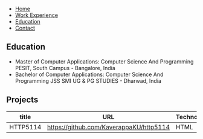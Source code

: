 - [Home](index.markdown)
- [Work Experience](work.markdown)
- [Education](education.markdown)
- [Contact](contact.markdown)

## Education

- Master of Computer Applications: Computer Science And Programming
  PESIT, South Campus - Bangalore, India
- Bachelor of Computer Applications: Computer Science And Programming
  JSS SMI UG & PG STUDIES - Dharwad, India

## Projects

| title    | URL                                     | Technology |
| -------- | --------------------------------------- | ---------- |
| HTTP5114 | https://github.com/KaverappaKU/http5114 | HTML       |
